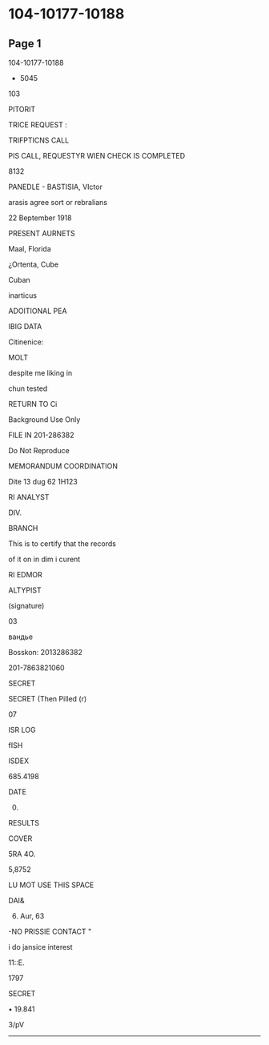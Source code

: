 # 104-10177-10188

## Page 1

104-10177-10188

* 5045

103

PITORIT

TRICE REQUEST :

TRIFPTICNS CALL

PIS CALL, REQUESTYR WIEN CHECK IS COMPLETED

8132

PANEDLE - BASTISIA, VIctor

arasis agree sort or rebralians

22 Beptember 1918

PRESENT AURNETS

Maal, Florida

¿Ortenta, Cube

Cuban

inarticus

ADOITIONAL PEA

IBIG DATA

Citinenice:

MOLT

despite me liking in

chun tested

RETURN TO Ci

Background Use Only

FILE IN 201-286382

Do Not Reproduce

MEMORANDUM COORDINATION

Dite 13 dug 62 1H123

RI ANALYST

DIV.

BRANCH

This is to certify that the records

of it on in dim i curent

RI EDMOR

ALTYPIST

(signature)

03

вандье

Bosskon: 2013286382

201-7863821060

SECRET

SECRET (Then Pilled (r)

07

ISR LOG

fISH

ISDEX

685.4198

DATE

00.

RESULTS

COVER

5RA 4O.

5,8752

LU MOT USE THIS SPACE

DAI&

6. Aur, 63

-NO PRISSIE CONTACT "

i do jansice interest

11::E.

1797

SECRET

• 19.841

3/pV

---


